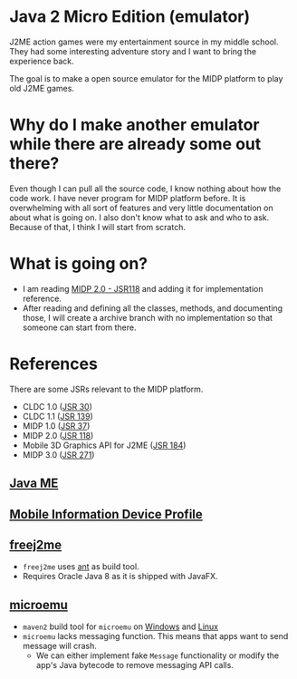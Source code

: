 # Java 2 Micro Edition (emulator)

J2ME action games were my entertainment source in my middle school. They had some interesting adventure story and I want to bring the experience back.

The goal is to make a open source emulator for the MIDP platform to play old J2ME games.

# Why do I make another emulator while there are already some out there?

Even though I can pull all the source code, I know nothing about how the code work. I have never program for MIDP platform before. It is overwhelming with all sort of features and very little documentation on about what is going on. I also don't know what to ask and who to ask. Because of that, I think I will start from scratch.

# What is going on?

- I am reading [MIDP 2.0 - JSR118](https://docs.oracle.com/javame/config/cldc/ref-impl/midp2.0/jsr118/index.html) and adding it for implementation reference.
- After reading and defining all the classes, methods, and documenting those, I will create a archive branch with no implementation so that someone can start from there.

# References

There are some JSRs relevant to the MIDP platform.

- CLDC 1.0 ([JSR 30](https://jcp.org/en/jsr/detail?id=30))
- CLDC 1.1 ([JSR 139](https://jcp.org/en/jsr/detail?id=139))
- MIDP 1.0 ([JSR 37](https://jcp.org/en/jsr/detail?id=37))
- MIDP 2.0 ([JSR 118](https://jcp.org/en/jsr/detail?id=118))
- Mobile 3D Graphics API for J2ME ([JSR 184](https://jcp.org/en/jsr/detail?id=184))
- MIDP 3.0 ([JSR 271](https://jcp.org/en/jsr/detail?id=271))

## [Java ME](https://en.wikipedia.org/wiki/Java_Platform,_Micro_Edition)

## [Mobile Information Device Profile](https://en.wikipedia.org/wiki/Mobile_Information_Device_Profile)

## [freej2me](https://github.com/hex007/freej2me)

- `freej2me` uses [ant](https://ant.apache.org/) as build tool.
- Requires Oracle Java 8 as it is shipped with JavaFX.

## [microemu](https://code.google.com/archive/p/microemu/)

- `maven2` build tool for `microemu` on [Windows](https://archive.apache.org/dist/maven/binaries/apache-maven-2.2.1-bin.zip) and [Linux](https://archive.apache.org/dist/maven/binaries/apache-maven-2.2.0-bin.tar.gz)
- `microemu` lacks messaging function. This means that apps want to send message will crash.
    - We can either implement fake `Message` functionality or modify the app's Java bytecode to remove messaging API calls.